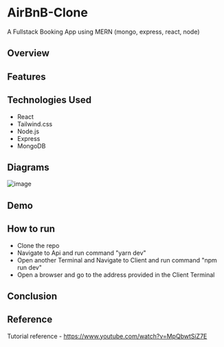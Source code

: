 # AirBnB-Clone
A Fullstack Booking App using MERN (mongo, express, react, node)
 
## Overview

## Features

## Technologies Used
- React
- Tailwind.css
- Node.js
- Express
- MongoDB

## Diagrams
![image](https://user-images.githubusercontent.com/33766593/222309724-57baecb2-d1f0-4570-904b-faf770135df8.png)

## Demo

## How to run
- Clone the repo 
- Navigate to Api and run command "yarn dev"
- Open another Terminal and Navigate to Client and run command "npm run dev"
- Open a browser and go to the address provided in the Client Terminal

## Conclusion

## Reference
Tutorial reference - https://www.youtube.com/watch?v=MpQbwtSiZ7E
